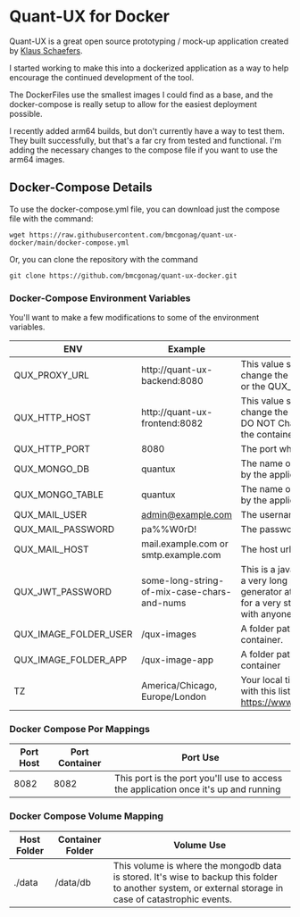 # Quant-UX for Docker

Quant-UX is a great open source prototyping / mock-up application created by [Klaus Schaefers](https://github.com/KlausSchaefers).

I started working to make this into a dockerized application as a way to help encourage the continued development of the tool. 

The DockerFiles use the smallest images I could find as a base, and the docker-compose is really setup to allow for the easiest deployment possible. 

I recently added arm64 builds, but don't currently have a way to test them. They built successfully, but that's a far cry from tested and functional.  I'm adding the necessary changes to the compose file if you want to use the arm64 images. 

## Docker-Compose Details
To use the docker-compose.yml file, you can download just the compose file with the command:

`wget https://raw.githubusercontent.com/bmcgonag/quant-ux-docker/main/docker-compose.yml`

Or, you can clone the repository with the command 

`git clone https://github.com/bmcgonag/quant-ux-docker.git`

### Docker-Compose Environment Variables
You'll want to make a few modifications to some of the environment variables.

| ENV   | Example  | About  |
|---|---|---|
| QUX_PROXY_URL  | http://quant-ux-backend:8080  | This value should not be changed unless you change the container name for the back end, or the QUX_HTTP_PORT environment variable.  |
| QUX_HTTP_HOST  | http://quant-ux-frontend:8082  | This value should not be changed unless you change the container name for the front end. DO NOT Change the port number as it is where the container port is set.   |
| QUX_HTTP_PORT  | 8080  | The port where the backend service runs  |
| QUX_MONGO_DB  | quantux  | The name of the mongo database to be used by the application  |
| QUX_MONGO_TABLE  | quantux  | The name of the mongo table prefix to be used by the application  |
| QUX_MAIL_USER  | admin@example.com  | The username for your smtp server  |
| QUX_MAIL_PASSWORD  | pa%%W0rD!  | The password for your smtp server user  |
| QUX_MAIL_HOST  | mail.example.com or smtp.example.com  | The host url of your smtp server  |
| QUX_JWT_PASSWORD | some-long-string-of-mix-case-chars-and-nums  | This is a java web token secret, and should be a very long password. You can use the generator at https://jwt.io/ and select RS256 for a very strong token. Never share this token with anyone.  |
| QUX_IMAGE_FOLDER_USER  | /qux-images  | A folder path for image storage in the container.  |
| QUX_IMAGE_FOLDER_APP  | /qux-image-app  | A folder path for image app storage in the container |
| TZ  | America/Chicago, Europe/London  | Your local timezone value. You can find your's with this list https://www.php.net/manual/en/timezones.php  |

### Docker Compose Por Mappings

| Port Host   | Port Container  |  Port Use  |
|---|---|---|
| 8082  | 8082  | This port is the port you'll use to access the application once it's up and running |

### Docker Compose Volume Mapping

| Host Folder   | Container Folder  | Volume Use  |
|---|---|---|
| ./data  | /data/db  | This volume is where the mongodb data is stored. It's wise to backup this folder to another system, or external storage in case of catastrophic events. |

